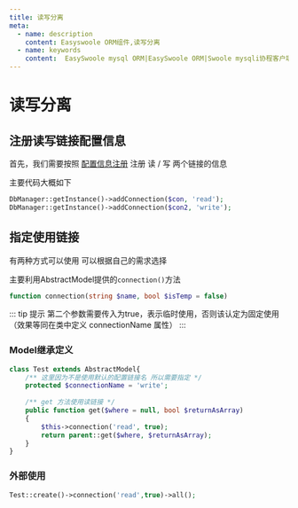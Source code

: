 ```yaml
---
title: 读写分离
meta:
  - name: description
    content: Easyswoole ORM组件,读写分离
  - name: keywords
    content:  EasySwoole mysql ORM|EasySwoole ORM|Swoole mysqli协程客户端|swoole ORM|swoole 读写分离
---
```



# 读写分离


## 注册读写链接配置信息

首先，我们需要按照 [配置信息注册](./configuration_register) 注册 读 / 写 两个链接的信息

主要代码大概如下

```php
DbManager::getInstance()->addConnection($con, 'read');
DbManager::getInstance()->addConnection($con2, 'write');
```

## 指定使用链接

有两种方式可以使用 可以根据自己的需求选择

主要利用AbstractModel提供的`connection()`方法

```php
function connection(string $name, bool $isTemp = false)
```

::: tip  提示
第二个参数需要传入为true，表示临时使用，否则该认定为固定使用<br/>（效果等同在类中定义 connectionName 属性）
:::

### Model继承定义

```php
class Test extends AbstractModel{
    /** 这里因为不是使用默认的配置链接名 所以需要指定 */
    protected $connectionName = 'write';
    
    /** get 方法使用读链接 */
    public function get($where = null, bool $returnAsArray)
    {
        $this->connection('read', true);
        return parent::get($where, $returnAsArray);
    } 
}
```

### 外部使用

```php
Test::create()->connection('read',true)->all();
```
